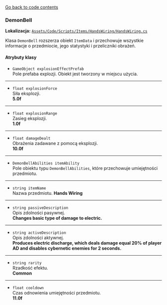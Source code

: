 [Go back to code contents](../../../codeContents.md)

### DemonBell

**Lokalizacja:** [`Assets/Code/Scripts/Items/HandsWiring/HandsWiring.cs`](../../../../Assets/Code/Scripts/Items/HandsWiring/HandsWiring.cs)

Klasa `DemonBell` rozszerza obiekt `ItemData` i przechowuje wszystkie informacje o przedmiocie, jego statystyki i przeliczniki obrażeń.

#### Atrybuty klasy

- `GameObject explosionEffectPrefab`  
  Pole prefaba explozji. Obiekt jest tworzony w miejscu użycia.
---
- `float explosionForce`  
  Siła eksplozji.  
  **5.0f**
---
- `float explosionRange`  
  Zasieg eksplozji.  
  **1.0f**
---
- `float damageDealt`  
  Obrażenia zadawane z pomocą eksplozji.  
  **10.0f**
---
- `DemonBellAbilities itemAbility`  
  Pole obiektu typu `DemonBellAbilities`, które przechowuje umiejętności przedmiotu.
---
- `string itemName`  
  Nazwa przedmiotu.
  **Hands Wiring**
---
- `string passiveDescription`  
  Opis zdolności pasywnej.  
  **Changes basic type of damage to electric.**
---
- `string activeDescription`  
  Opis zdolności aktywnej.  
  **Produces electric discharge, which deals damage equal 20% of player AD and disables cybernetic enemies for 2 seconds.**
---
- `string rarity`  
  Rzadkość efektu.  
  **Common**
---
- `float cooldown`  
  Czas odnowienia umiejętności przedmiotu.  
  **11.0f**